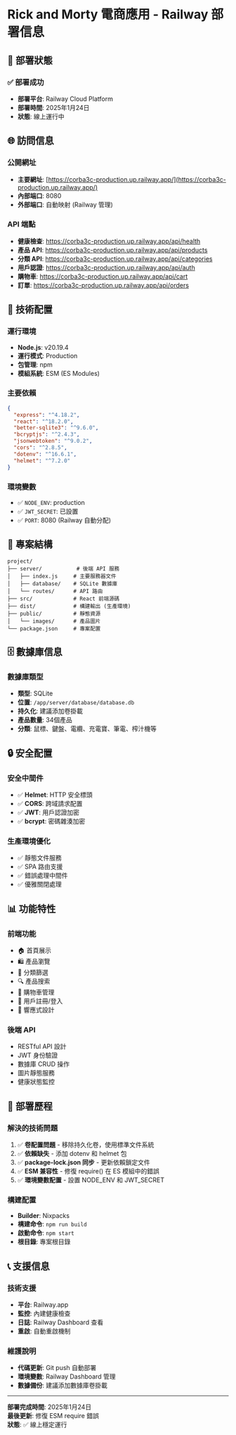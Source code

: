# Rick and Morty 電商應用 - Railway 部署信息

## 🚀 部署狀態

### **✅ 部署成功**
- **部署平台**: Railway Cloud Platform
- **部署時間**: 2025年1月24日
- **狀態**: 線上運行中

## 🌐 訪問信息

### **公開網址**
- **主要網址**: [https://corba3c-production.up.railway.app/](https://corba3c-production.up.railway.app/)
- **內部端口**: 8080
- **外部端口**: 自動映射 (Railway 管理)

### **API 端點**
- **健康檢查**: https://corba3c-production.up.railway.app/api/health
- **產品 API**: https://corba3c-production.up.railway.app/api/products
- **分類 API**: https://corba3c-production.up.railway.app/api/categories
- **用戶認證**: https://corba3c-production.up.railway.app/api/auth
- **購物車**: https://corba3c-production.up.railway.app/api/cart
- **訂單**: https://corba3c-production.up.railway.app/api/orders

## 🔧 技術配置

### **運行環境**
- **Node.js**: v20.19.4
- **運行模式**: Production
- **包管理**: npm
- **模組系統**: ESM (ES Modules)

### **主要依賴**
```json
{
  "express": "^4.18.2",
  "react": "^18.2.0",
  "better-sqlite3": "^9.6.0",
  "bcryptjs": "^2.4.3",
  "jsonwebtoken": "^9.0.2",
  "cors": "^2.8.5",
  "dotenv": "^16.6.1",
  "helmet": "^7.2.0"
}
```

### **環境變數**
- ✅ `NODE_ENV`: production
- ✅ `JWT_SECRET`: 已設置
- ✅ `PORT`: 8080 (Railway 自動分配)

## 📁 專案結構

```
project/
├── server/           # 後端 API 服務
│   ├── index.js     # 主要服務器文件
│   ├── database/    # SQLite 數據庫
│   └── routes/      # API 路由
├── src/             # React 前端源碼
├── dist/            # 構建輸出 (生產環境)
├── public/          # 靜態資源
│   └── images/      # 產品圖片
└── package.json     # 專案配置
```

## 🗄️ 數據庫信息

### **數據庫類型**
- **類型**: SQLite
- **位置**: `/app/server/database/database.db`
- **持久化**: 建議添加卷掛載
- **產品數量**: 34個產品
- **分類**: 鼠標、鍵盤、電纜、充電寶、筆電、榨汁機等

## 🔒 安全配置

### **安全中間件**
- ✅ **Helmet**: HTTP 安全標頭
- ✅ **CORS**: 跨域請求配置
- ✅ **JWT**: 用戶認證加密
- ✅ **bcrypt**: 密碼雜湊加密

### **生產環境優化**
- ✅ 靜態文件服務
- ✅ SPA 路由支援
- ✅ 錯誤處理中間件
- ✅ 優雅關閉處理

## 📊 功能特性

### **前端功能**
- 🏠 首頁展示
- 🛍️ 產品瀏覽
- 📂 分類篩選
- 🔍 產品搜索
- 🛒 購物車管理
- 👤 用戶註冊/登入
- 📱 響應式設計

### **後端 API**
- RESTful API 設計
- JWT 身份驗證
- 數據庫 CRUD 操作
- 圖片靜態服務
- 健康狀態監控

## 🚀 部署歷程

### **解決的技術問題**
1. ✅ **卷配置問題** - 移除持久化卷，使用標準文件系統
2. ✅ **依賴缺失** - 添加 dotenv 和 helmet 包
3. ✅ **package-lock.json 同步** - 更新依賴鎖定文件
4. ✅ **ESM 兼容性** - 修復 require() 在 ES 模組中的錯誤
5. ✅ **環境變數配置** - 設置 NODE_ENV 和 JWT_SECRET

### **構建配置**
- **Builder**: Nixpacks
- **構建命令**: `npm run build`
- **啟動命令**: `npm start`
- **根目錄**: 專案根目錄

## 📞 支援信息

### **技術支援**
- **平台**: Railway.app
- **監控**: 內建健康檢查
- **日誌**: Railway Dashboard 查看
- **重啟**: 自動重啟機制

### **維護說明**
- **代碼更新**: Git push 自動部署
- **環境變數**: Railway Dashboard 管理
- **數據備份**: 建議添加數據庫卷掛載

---

**部署完成時間**: 2025年1月24日  
**最後更新**: 修復 ESM require 錯誤  
**狀態**: ✅ 線上穩定運行 